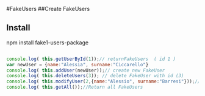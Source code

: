 #FakeUsers
##Create FakeUsers
## Install
npm install fake1-users-package

```js

console.log( this.getUserById(1));// returnFakeUsers  ( id 1 )
var newUser = {name:"Alessia", surname:"Ciccarello"}
console.log( this.addUser(newUser));// create new FakeUser
console.log( this.deleteUsers(3)); // delete FakeUser with id (3)
console.log( this.modifyUser(2,{name:"Alessio", surname:"Barresi"}));//modify FakeUser with id (2)
console.log( this.getAll());//Return all FakeUsers

```

